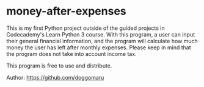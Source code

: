 # money-after-expenses

This is my first Python project outside of the guided projects in Codecademy's Learn Python 3 course.
With this program, a user can input their general financial information, and the program will calculate how much money the user has left after monthly expenses.
Please keep in mind that the program does not take into account income tax.

This program is free to use and distribute.

Author: https://github.com/doggomaru

